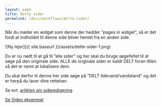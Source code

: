 ```yaml
---
layout: page
title: Delte sider
permalink: /docs/workflows/delte-sider/
---
```

Når du møder en widget som denne der hedder ”pages in widget”, så er det fordi at indholdet til denne side bliver hentet fra en anden side.

![Ny lejer]({{ site.baseurl }}/assets/delte-sider-1.png)

Du er nu nødt til at gå til ”alle sider” og her skal du bruge søgefeltet til at søge på den originale side. ALLE de originale sider er kaldt DELT foran titlen så det er nemt at lokalisere dem.

Du skal derfor til denne her side søge på ”DELT tidevand/vandstand” og det er herpå du laver dine rettelser.

Se evt. [artiklen om sideredigering](/docs/rediger-indhold/rediger-side/).

[Se Video eksempel](https://www.screencast.com/t/03PhJac4 )
